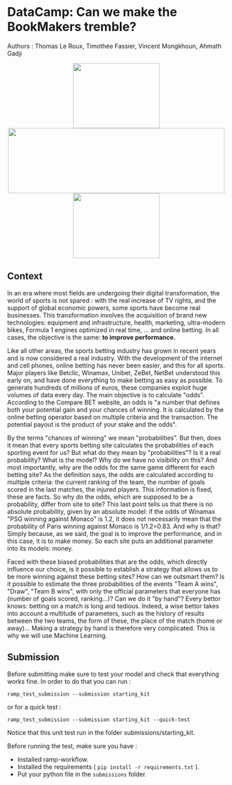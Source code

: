 # DataCamp: Can we make the BookMakers tremble?
Authors : Thomas Le Roux, Timothée Fassier, Vincent Mongkhoun, Ahmath Gadji 
<p align="center">
	<img width="200px" height="150px" src="https://upload.wikimedia.org/wikipedia/commons/6/6e/Football_%28soccer_ball%29.svg" />
	<img width="500" height="150" src="https://upload.wikimedia.org/wikipedia/commons/5/55/Parions_Sport_Logo_%282019%29.png" />
	<img width="200px" height="150px" src="https://upload.wikimedia.org/wikipedia/commons/f/fe/Logo_Betclic_2019.svg" />
	
</p>

## Context

In an era where most fields are undergoing their digital transformation, the world of sports is not spared : with the real increase of TV rights, and the support of global economic powers, some sports have become real businesses. This transformation involves the acquisition of brand new technologies: equipment and infrastructure, health, marketing, ultra-modern bikes, Formula 1 engines optimized in real time, ... and online betting. In all cases, the objective is the same: **to improve performance.**

Like all other areas, the sports betting industry has grown in recent years and is now considered a real industry. With the development of the internet and cell phones, online betting has never been easier, and this for all sports. Major players like Betclic, Winamax, Unibet, ZeBet, NetBet understood this early on, and have done everything to make betting as easy as possible. To generate hundreds of millions of euros, these companies exploit huge volumes of data every day. The main objective is to calculate "odds". According to the Compare BET website, an odds is "a number that defines both your potential gain and your chances of winning. It is calculated by the online betting operator based on multiple criteria and the transaction. The potential payout is the product of your stake and the odds".

By the terms "chances of winning" we mean "probabilities". But then, does it mean that every sports betting site calculates the probabilities of each sporting event for us? But what do they mean by "probabilities"? Is it a real probability? What is the model? Why do we have no visibility on this? And most importantly, why are the odds for the same game different for each betting site? As the definition says, the odds are calculated according to multiple criteria: the current ranking of the team, the number of goals scored in the last matches, the injured players. This information is fixed, these are facts. So why do the odds, which are supposed to be a probability, differ from site to site? This last point tells us that there is no absolute probability, given by an absolute model: if the odds of Winamax "PSG winning against Monaco" is 1.2, it does not necessarily mean that the probability of Paris winning against Monaco is 1/1.2=0.83. And why is that? Simply because, as we said, the goal is to improve the performance, and in this case, it is to make money. So each site puts an additional parameter into its models: money.

Faced with these biased probabilities that are the odds, which directly influence our choice, is it possible to establish a strategy that allows us to be more winning against these betting sites? How can we outsmart them? Is it possible to estimate the three probabilities of the events "Team A wins", "Draw", "Team B wins", with only the official parameters that everyone has (number of goals scored, ranking...)? Can we do it "by hand"? Every bettor knows: betting on a match is long and tedious. Indeed, a wise bettor takes into account a multitude of parameters, such as the history of results between the two teams, the form of these, the place of the match (home or away)... Making a strategy by hand is therefore very complicated. This is why we will use Machine Learning.



## Submission

Before submitting make sure to test your model and check that everything works fine. 
In order to do that you can run : 

`ramp_test_submission --submission starting_kit` 

or for a quick test : 

`ramp_test_submission --submission starting_kit --quick-test`


Notice that this unit test run in the folder submissions/starting_kit.

Before running the test, make sure you have :
* Installed ramp-workflow.
* Installed the requirements ( `pip install -r requirements.txt` ).
* Put your python file in the `submissions` folder.

 
